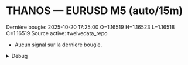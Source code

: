 # THANOS — EURUSD M5 (auto/15m)
Dernière bougie: 2025-10-20 17:25:00  O=1.16519  H=1.16523  L=1.16518  C=1.16519
Source active: twelvedata_repo

- Aucun signal sur la dernière bougie.

<details><summary>Debug</summary>

- TD_API_KEY manquant.

</details>